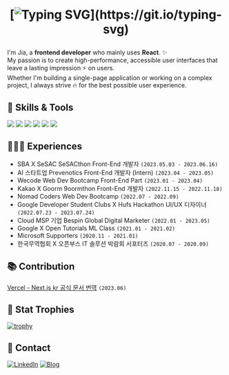 <h1 align="center">
  
[![Typing SVG](https://readme-typing-svg.demolab.com?font=Modak&size=40&duration=3000&pause=800&color=5FA9FF&center=true&vCenter=true&width=500&lines=Hej%2C+v%C3%A4rlden!+Jag+heter+Jia!;Hello%2C+World!+I'm+Jia!)](https://git.io/typing-svg)

</h1>

I'm Jia, a **frontend developer** who mainly uses **React**. ✨️ <br>
My passion is to create high-performance, accessible user interfaces that leave a lasting impression ⚡️ on users.  
Whether I'm building a single-page application or working on a complex project, I always strive 🔥 for the best possible user experience. 

## 🔧 Skills & Tools
![](https://img.shields.io/badge/Code-React-informational?style=flat&logo=react&logoColor=white&color=5FA9FF)
![](https://img.shields.io/badge/Code-JavaScript-informational?style=flat&logo=javascript&logoColor=white&color=5FA9FF)
![](https://img.shields.io/badge/Style-StyledComponents-informational?style=flat&logo=styled-components&logoColor=white&color=5FA9FF)
![](https://img.shields.io/badge/Tools-PWA-informational?style=flat&logo=pwa&logoColor=white&color=5FA9FF)
![](https://img.shields.io/badge/Design-Figma-informational?style=flat&logo=figma&logoColor=white&color=5FA9FF)
![](https://img.shields.io/badge/Hosting-Vercel-informational?style=flat&logo=vercel&logoColor=white&color=5FA9FF)

## 👩🏻‍💻 Experiences
- SBA X SeSAC SeSACthon Front-End 개발자 `(2023.05.03 - 2023.06.16)`
- AI 스타트업 Prevenotics Front-End 개발자 (Intern) `(2023.04 - 2023.05)`
- Wecode Web Dev Bootcamp Front-End Part `(2023.01 - 2023.04)`
- Kakao X Goorm 9oormthon Front-End 개발자 `(2022.11.15 - 2022.11.18)`
- Nomad Coders Web Dev Bootcamp `(2022.07 - 2022.09)`
- Google Developer Student Clubs X Hufs Hackathon UI/UX 디자이너 `(2022.07.23 - 2023.07.24)`
- Cloud MSP 기업 Bespin Global Digital Marketer `(2022.01 - 2023.05)`
- Google X Open Tutorials ML Class `(2021.01 - 2021.02)`
- Microsoft Supporters `(2020.11 - 2021.01)`
- 한국무역협회 X 오픈부스 IT 솔루션 박람회 서포터즈 `(2020.07 - 2020.09)`

## 📚 Contribution
[Vercel - Next.js kr 공식 문서 번역](https://github.com/Nextjs-kr/Nextjs.kr) `(2023.06)`

## 🥇 Stat Trophies

[![trophy](https://github-profile-trophy.vercel.app/?username=jangjia01234&theme=discord&row=2&column=4)](https://github.com/jangjia01234/github-profile-trophy)

## 📧 Contact
[![LinkedIn](https://img.shields.io/badge/-LinkedIn-333?logo=linkedin&logoColor=white&style=for-the-badge)](https://www.linkedin.com/in/jiajang/)
[![Blog](https://img.shields.io/badge/-Blog-333?logo=react&logoColor=white&style=for-the-badge)](https://hejnino.tistory.com/)
